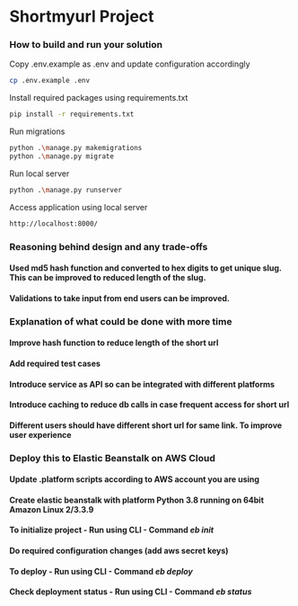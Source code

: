 # Shortmyurl Project
### How to build and run your solution
Copy .env.example as .env  and update configuration accordingly
```bash
cp .env.example .env
```
Install required packages using requirements.txt
```bash
pip install -r requirements.txt
```
Run migrations
```bash
python .\manage.py makemigrations
python .\manage.py migrate 
```
Run local server
```bash
python .\manage.py runserver
```
Access application using local server
```bash
http://localhost:8000/
```
### Reasoning behind design and any trade-offs
#### Used md5 hash function and converted to hex digits to get unique slug. This can be improved to reduced length of the slug.
#### Validations to take input from end users can be improved.

### Explanation of what could be done with more time
#### Improve hash function to reduce length of the short url
#### Add required test cases
#### Introduce service as API so can be integrated with different platforms
#### Introduce caching to reduce db calls in case frequent access for short url
#### Different users should have different short url for same link. To improve user experience

### Deploy this to Elastic Beanstalk on AWS Cloud
#### Update .platform scripts according to AWS account you are using
#### Create elastic beanstalk with platform Python 3.8 running on 64bit Amazon Linux 2/3.3.9
#### To initialize project - Run using CLI - Command ***eb init***
#### Do required configuration changes (add aws secret keys)
#### To deploy - Run using CLI - Command ***eb deploy***
#### Check deployment status - Run using CLI - Command ***eb status***
